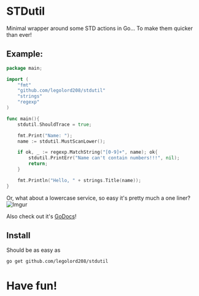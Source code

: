 # STDutil
Minimal wrapper around some STD actions in Go... To make them quicker than ever!

## Example:
```Go
package main;

import (
	"fmt"
	"github.com/legolord208/stdutil"
	"strings"
	"regexp"
)

func main(){
	stdutil.ShouldTrace = true;

	fmt.Print("Name: ");
	name := stdutil.MustScanLower();

	if ok, _ := regexp.MatchString("[0-9]+", name); ok{
		stdutil.PrintErr("Name can't contain numbers!!!", nil);
		return;
	}

	fmt.Println("Hello, " + strings.Title(name));
}
```
Or, what about a lowercase service, so easy it's pretty much a one liner?  
![Imgur](http://i.imgur.com/8ChuRbw.png)

Also check out it's [GoDocs](https://godoc.org/github.com/LEGOlord208/stdutil)!

## Install
Should be as easy as
```
go get github.com/legolord208/stdutil
```

# Have fun!
